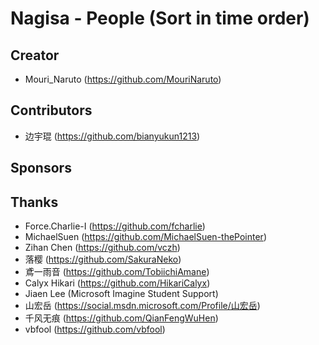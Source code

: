 ﻿# Nagisa - People (Sort in time order)

## Creator
- Mouri_Naruto (https://github.com/MouriNaruto)

## Contributors
- 边宇琨 (https://github.com/bianyukun1213)

## Sponsors

## Thanks
- Force.Charlie-I (https://github.com/fcharlie)
- MichaelSuen (https://github.com/MichaelSuen-thePointer)
- Zihan Chen (https://github.com/vczh)
- 落樱 (https://github.com/SakuraNeko)
- 鳶一雨音 (https://github.com/TobiichiAmane)
- Calyx Hikari (https://github.com/HikariCalyx)
- Jiaen Lee (Microsoft Imagine Student Support)
- 山宏岳 (https://social.msdn.microsoft.com/Profile/山宏岳)
- 千风无痕 (https://github.com/QianFengWuHen)
- vbfool (https://github.com/vbfool)
